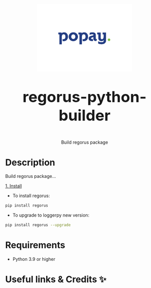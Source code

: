 <div align="center">
<img src="./logo.png" width="60%">
</div>

<div align="center">
    <p style="font-size: xxx-large">
    <strong>
    regorus-python-builder
    </strong>
    </p>
    <p>
    <!-- Start Short Description -->Build regorus package<!-- End Short Description -->
    </p>
</div>

# Description
<!-- Start Long Description -->
Build regorus package...
<!-- End Long Description -->

<a href="#install">1. Install</a><br/>
 - To install regorus:
```sh
pip install regorus
```

- To upgrade to loggerpy new version:
```sh
pip install regorus --upgrade
```

# Requirements

- Python 3.9 or higher

# Useful links & Credits ✨
